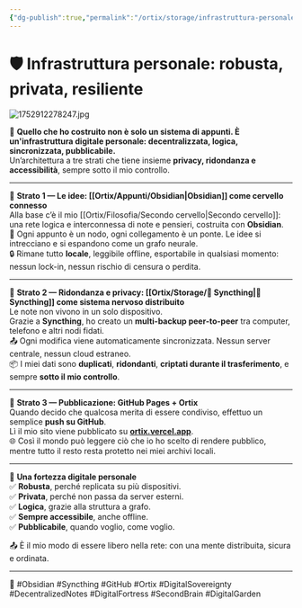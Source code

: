 ```yaml
---
{"dg-publish":true,"permalink":"/ortix/storage/infrastruttura-personale/"}
---
```



# 🛡️ Infrastruttura personale: robusta, privata, resiliente

![1752912278247.jpg](/img/user/1752912278247.jpg)

🌌 **Quello che ho costruito non è solo un sistema di appunti. È un'infrastruttura digitale personale: decentralizzata, logica, sincronizzata, pubblicabile.**  
Un’architettura a tre strati che tiene insieme **privacy, ridondanza e accessibilità**, sempre sotto il mio controllo.

---

🧠 **Strato 1 — Le idee: [[Ortix/Appunti/Obsidian\|Obsidian]] come cervello connesso**  
Alla base c’è il mio [[Ortix/Filosofia/Secondo cervello\|Secondo cervello]]: una rete logica e interconnessa di note e pensieri, costruita con **Obsidian**.  
📎 Ogni appunto è un nodo, ogni collegamento è un ponte. Le idee si intrecciano e si espandono come un grafo neurale.  
🔒 Rimane tutto **locale**, leggibile offline, esportabile in qualsiasi momento: nessun lock-in, nessun rischio di censura o perdita.

---

🔁 **Strato 2 — Ridondanza e privacy: [[Ortix/Storage/🔄 Syncthing\|🔄 Syncthing]] come sistema nervoso distribuito**  
Le note non vivono in un solo dispositivo.  
Grazie a **Syncthing**, ho creato un **multi-backup peer-to-peer** tra computer, telefono e altri nodi fidati.  
📤 Ogni modifica viene automaticamente sincronizzata. Nessun server centrale, nessun cloud estraneo.  
📦 I miei dati sono **duplicati**, **ridondanti**, **criptati durante il trasferimento**, e sempre **sotto il mio controllo**.

---

🚀 **Strato 3 — Pubblicazione: GitHub Pages + Ortix**  
Quando decido che qualcosa merita di essere condiviso, effettuo un semplice **push su GitHub**.  
Lì il mio sito viene pubblicato su **[ortix.vercel.app](https://ortix.vercel.app)**.  
🌐 Così il mondo può leggere ciò che io ho scelto di rendere pubblico, mentre tutto il resto resta protetto nei miei archivi locali.

---

🧱 **Una fortezza digitale personale**  
✅ **Robusta**, perché replicata su più dispositivi.  
✅ **Privata**, perché non passa da server esterni.  
✅ **Logica**, grazie alla struttura a grafo.  
✅ **Sempre accessibile**, anche offline.  
✅ **Pubblicabile**, quando voglio, come voglio.

📤 È il mio modo di essere libero nella rete: con una mente distribuita, sicura e ordinata.

---

🔗 #Obsidian #Syncthing #GitHub #Ortix #DigitalSovereignty #DecentralizedNotes #DigitalFortress #SecondBrain #DigitalGarden